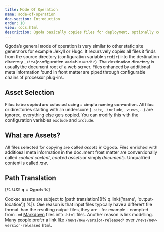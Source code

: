 ```yaml
---
title: Mode Of Operation
name: mode-of-operation
doc-section: Introduction
order: 10
view: docs.html
description: Qgoda basically copies files for deployment, optionally cooking the content with processor plug-ins.
---
```

Qgoda's general mode of operation is very similar to other static site 
generators for example Jekyll or Hugo.  It recursively copies all files
it finds from the source directory (configuration variable `srcdir`) into
the destination directory `_site`(configuration variable `outdir`).  The
destination directory is usually the document root of a web server.  Files 
enhanced by additional meta information found in front matter are piped through
configurable chains of processor plug-ins.

## Asset Selection

Files to be copied are selected using a simple naming convention.  All files
or directories starting with an underscore (`_site`, `_include`, `_views`,
...) are ignored, everything else gets copied.  You can modify this with
the configuration variables `exclude` and `include`.

## What are Assets?

All files selected for copying are called <em>assets</em> in Qgoda.  Files
enriched with additional meta information in the document front matter are
conventionally called <em>cooked content</em>, <em>cooked assets</em> or
simply <em>documents</em>.  Unqualified content is called <em>raw</em>.

## Path Translation

[% USE q = Qgoda %]

Cooked assets are subject to [path translation]([% 
q.link(['name', 'output-location']) %]).  One reason is that input files
typically have a different file format than the resulting output files,
they are - for example - compiled from `.md`
<a href="https://daringfireball.net/projects/markdown/">Markdown</a> files
into `.html` files.  Another reason is link modelling.  Many people
prefer a link like `/news/new-version-released/` over
`/news/new-version-released.html`.
